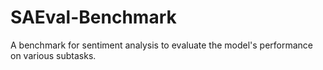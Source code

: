 # SAEval-Benchmark
A benchmark for sentiment analysis to evaluate the model's performance on various subtasks.
